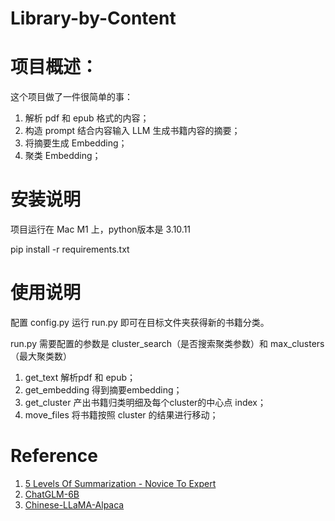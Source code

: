 # Library-by-Content
# 项目概述：
这个项目做了一件很简单的事：
1. 解析 pdf 和 epub 格式的内容；
2. 构造 prompt 结合内容输入 LLM 生成书籍内容的摘要；
3. 将摘要生成 Embedding；
4. 聚类 Embedding；
# 安装说明
项目运行在 Mac M1 上，python版本是 3.10.11

pip install -r requirements.txt
# 使用说明
配置 config.py 运行 run.py 即可在目标文件夹获得新的书籍分类。

run.py 需要配置的参数是 cluster_search（是否搜索聚类参数）和 max_clusters（最大聚类数）

1. get_text 解析pdf 和 epub；
2. get_embedding 得到摘要embedding；
3. get_cluster 产出书籍归类明细及每个cluster的中心点 index；
4. move_files 将书籍按照 cluster 的结果进行移动；

# Reference

1. [5 Levels Of Summarization - Novice To Expert](https://github.com/gkamradt/langchain-tutorials/blob/main/data_generation/5%20Levels%20Of%20Summarization%20-%20Novice%20To%20Expert.ipynb)
2. [ChatGLM-6B](https://github.com/THUDM/ChatGLM-6B)
3. [Chinese-LLaMA-Alpaca](https://github.com/ymcui/Chinese-LLaMA-Alpaca)
